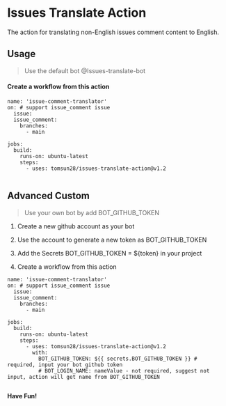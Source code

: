 
# Issues Translate Action  

The action for translating non-English issues comment content to English.   


## Usage  

> Use the default bot @Issues-translate-bot  

#### Create a workflow from this action   

````
name: 'issue-comment-translator'
on: # support issue_comment issue
  issue:
  issue_comment:
    branches:
      - main

jobs:
  build:
    runs-on: ubuntu-latest
    steps:
      - uses: tomsun28/issues-translate-action@v1.2
          

````


## Advanced Custom   

> Use your own bot by add BOT_GITHUB_TOKEN   
> 

1. Create a new github account as your bot  

2. Use the account to generate a new token as BOT_GITHUB_TOKEN  

3. Add the Secrets BOT_GITHUB_TOKEN = ${token} in your project  

4. Create a workflow from this action    
````
name: 'issue-comment-translator'
on: # support issue_comment issue
  issue:
  issue_comment:
    branches:
      - main

jobs:
  build:
    runs-on: ubuntu-latest
    steps:
      - uses: tomsun28/issues-translate-action@v1.2
        with:
          BOT_GITHUB_TOKEN: ${{ secrets.BOT_GITHUB_TOKEN }} # required, input your bot github token
          # BOT_LOGIN_NAME: nameValue - not required, suggest not input, action will get name from BOT_GITHUB_TOKEN
          

````

**Have Fun!**  





